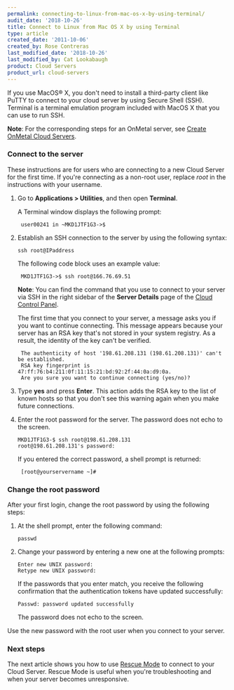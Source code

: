 ```yaml
---
permalink: connecting-to-linux-from-mac-os-x-by-using-terminal/
audit_date: '2018-10-26'
title: Connect to Linux from Mac OS X by using Terminal
type: article
created_date: '2011-10-06'
created_by: Rose Contreras
last_modified_date: '2018-10-26'
last_modified_by: Cat Lookabaugh
product: Cloud Servers
product_url: cloud-servers
---
```


If you use MacOS&reg; X, you don't need to install a third-party client like
PuTTY to connect to your cloud server by using Secure Shell (SSH). Terminal is
a terminal emulation program included with MacOS X that you can use
to run SSH.

**Note**: For the corresponding steps for an OnMetal server, see
[Create OnMetal Cloud Servers](/support/how-to/create-onmetal-cloud-servers).

### Connect to the server

These instructions are for users who are connecting to a new Cloud
Server for the first time. If you're connecting as a non-root user,
replace *root* in the instructions with your username.

1.  Go to **Applications > Utilities**, and then open **Terminal**.

     A Terminal window displays the following prompt:

         user00241 in ~MKD1JTF1G3->$

2.  Establish an SSH connection to the server by using the following
    syntax:

        ssh root@IPaddress

     The following code block uses an example value:

         MKD1JTF1G3->$ ssh root@166.76.69.51

     **Note**: You can find the command that you use to connect to your server
     via SSH in the right sidebar of the **Server Details** page of the [Cloud
     Control Panel](https://login.rackspace.com).

     The first time that you connect to your server, a message asks you if you
     want to continue connecting. This message appears because your
     server has an RSA key that's not stored in your system registry.
     As a result, the identity of the key can't be verified.

         The authenticity of host '198.61.208.131 (198.61.208.131)' can't be established.
         RSA key fingerprint is 47:ff:76:b4:211:0f:11:15:21:bd:92:2f:44:0a:d9:0a.
         Are you sure you want to continue connecting (yes/no)?

3.  Type **yes** and press **Enter**. This action adds the RSA key to
    the list of known hosts so that you don't see this warning again when you
    make future connections.
4.  Enter the root password for the server. The password does not echo
    to the screen.

        MKD1JTF1G3-$ ssh root@198.61.208.131
        root@198.61.208.131's password:

     If you entered the correct password, a shell prompt is returned:

         [root@yourservername ~]#

### Change the root password

After your first login, change the root password by using the following steps:

1.  At the shell prompt, enter the following command:

        passwd

2.  Change your password by entering a new one at the following prompts:

        Enter new UNIX password:
        Retype new UNIX password:

     If the passwords that you enter match, you receive the following
     confirmation that the authentication tokens have updated successfully:

        Passwd: password updated successfully

     The password does not echo to the screen.

Use the new password with the root user when you connect to your server.

### Next steps

The next article shows you how to use [Rescue Mode](/support/how-to/rescue-mode)
to connect to your Cloud Server. Rescue Mode is useful when you're
troubleshooting and when your server becomes unresponsive.
